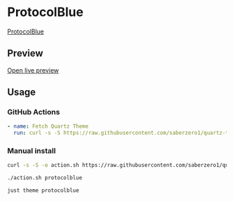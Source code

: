 # ProtocolBlue

[ProtocolBlue](https://cosmodiumcs.com)

## Preview

[Open live preview](https://quartz-themes.github.io/protocolblue/)

## Usage

### GitHub Actions

```yaml
- name: Fetch Quartz Theme
  run: curl -s -S https://raw.githubusercontent.com/saberzero1/quartz-themes/master/action.sh | bash -s -- protocolblue
```

### Manual install

```bash
curl -s -S -o action.sh https://raw.githubusercontent.com/saberzero1/quartz-themes/master/action.sh

./action.sh protocolblue
```

```bash
just theme protocolblue
```
